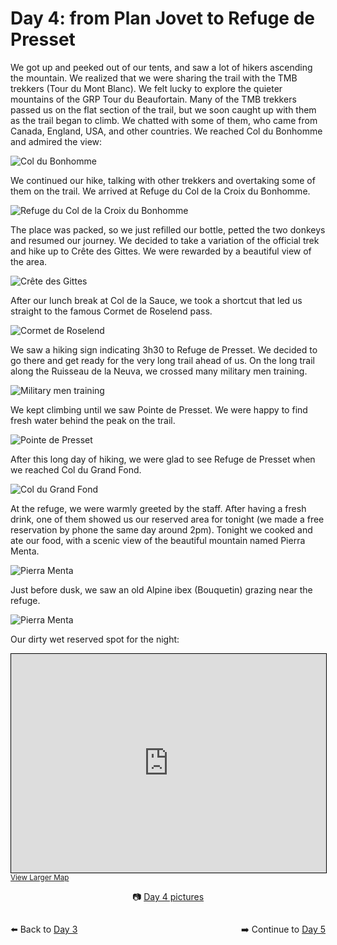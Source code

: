 # Day 4: from Plan Jovet to Refuge de Presset

We got up and peeked out of our tents, and saw a lot of hikers ascending the mountain. We realized that we were sharing the trail with the TMB trekkers (Tour du Mont Blanc). We felt lucky to explore the quieter mountains of the GRP Tour du Beaufortain. Many of the TMB trekkers passed us on the flat section of the trail, but we soon caught up with them as the trail began to climb. We chatted with some of them, who came from Canada, England, USA, and other countries. We reached Col du Bonhomme and admired the view:

![Col du Bonhomme](<photos/media/large/Day 4/20230905_095052.jpg>)

We continued our hike, talking with other trekkers and overtaking some of them on the trail. We arrived at Refuge du Col de la Croix du Bonhomme.

![Refuge du Col de la Croix du Bonhomme](<photos/media/large/Day 4/20230905_111139.jpg>)

The place was packed, so we just refilled our bottle, petted the two donkeys and resumed our journey. We decided to take a variation of the official trek and hike up to Crête des Gittes. We were rewarded by a beautiful view of the area.

![Crête des Gittes](<photos/media/large/Day 4/20230905_120908.jpg>)

After our lunch break at Col de la Sauce, we took a shortcut that led us straight to the famous Cormet de Roselend pass.

![Cormet de Roselend](<photos/media/large/Day 4/20230905_150352.jpg>)

We saw a hiking sign indicating 3h30 to Refuge de Presset. We decided to go there and get ready for the very long trail ahead of us. On the long trail along the Ruisseau de la Neuva, we crossed many military men training.

![Military men training](<photos/media/large/Day 4/20230905_154946.jpg>)

We kept climbing until we saw Pointe de Presset. We were happy to find fresh water behind the peak on the trail.

![Pointe de Presset](<photos/media/large/Day 4/20230905_172148.jpg>)

After this long day of hiking, we were glad to see Refuge de Presset when we reached Col du Grand Fond.

![Col du Grand Fond](<photos/media/large/Day 4/20230905_175257.jpg>)

At the refuge, we were warmly greeted by the staff. After having a fresh drink, one of them showed us our reserved area for tonight (we made a free reservation by phone the same day around 2pm). Tonight we cooked and ate our food, with a scenic view of the beautiful mountain named Pierra Menta.

![Pierra Menta](<photos/media/large/Day 4/20230905_195908.jpg>)

Just before dusk, we saw an old Alpine ibex (Bouquetin) grazing near the refuge.

![Pierra Menta](<photos/media/large/Day 4/20230905_195908.jpg>)

Our dirty wet reserved spot for the night:

<iframe width="100%" height="350" src="https://www.openstreetmap.org/export/embed.html?bbox=6.647458076477052%2C45.641572878884524%2C6.6832923889160165%2C45.6550730688633&amp;layer=mapnik&amp;marker=45.64832338059471%2C6.665375232696533" style="border: 1px solid black"></iframe>
<small><a href="https://www.openstreetmap.org/?mlat=45.6483&amp;mlon=6.6654#map=16/45.6483/6.6654&amp;layers=P">View Larger Map</a></small>

<div markdown="1" style="text-align: center;">

📷️ [Day 4 pictures](photos/Day-4.html)

</div>

<div markdown="1" style="float: left;">

⬅️ Back to [Day 3](day3.md)

</div>

<div markdown="1" style="float: right;">

➡️ Continue to [Day 5](day5.md)

</div>